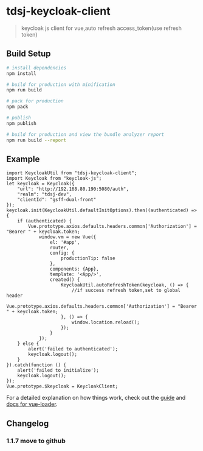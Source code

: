 # tdsj-keycloak-client

> keycloak js client for vue,auto refresh access_token(use refresh token)

## Build Setup
``` bash
# install dependencies
npm install

# build for production with minification
npm run build

# pack for production
npm pack

# publish
npm publish

# build for production and view the bundle analyzer report
npm run build --report
```
## Example
```
import KeycloakUtil from "tdsj-keycloak-client";
import Keycloak from "keycloak-js";
let keycloak = Keycloak({
    "url": "http://192.168.80.190:5080/auth",
    "realm": "tdsj-dev", 
    "clientId": "gsff-dual-front"
});
keycloak.init(KeycloakUtil.defaultInitOptions).then((authenticated) => {
    if (authenticated) {
        Vue.prototype.axios.defaults.headers.common['Authorization'] = "Bearer " + keycloak.token;
            window.vm = new Vue({
                el: '#app',
                router,
                config: {
                    productionTip: false
                },
                components: {App},
                template: '<App/>',
                created() {
                    KeycloakUtil.autoRefreshToken(keycloak, () => {
                        //if success refresh token,set to global header
                        Vue.prototype.axios.defaults.headers.common['Authorization'] = "Bearer " + keycloak.token;
                    }, () => {
                        window.location.reload();
                    });
                }
            });
    } else {
        alert('failed to authenticated');
        keycloak.logout();
    }
}).catch(function () {
    alert('failed to initialize');
    keycloak.logout();
});
Vue.prototype.$keycloak = KeycloakClient;
```
For a detailed explanation on how things work, check out the [guide](http://vuejs-templates.github.io/webpack/) and [docs for vue-loader](http://vuejs.github.io/vue-loader).
## Changelog
### 1.1.7 move to github